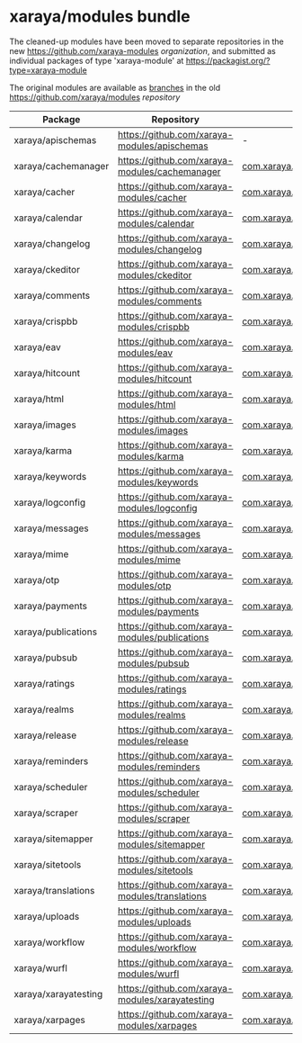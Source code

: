 # xaraya/modules bundle

The cleaned-up modules have been moved to separate repositories in the new https://github.com/xaraya-modules *organization*, and submitted as individual packages of type 'xaraya-module' at https://packagist.org/?type=xaraya-module

The original modules are available as [branches](branches.json) in the old https://github.com/xaraya/modules *repository*

| Package | Repository | Original Branch |
| ------- | ---------- | --------------- |
| xaraya/apischemas | https://github.com/xaraya-modules/apischemas | - |
| xaraya/cachemanager | https://github.com/xaraya-modules/cachemanager | [com.xaraya.modules.jamaica.xarcachemanager](https://github.com/xaraya/modules/tree/com.xaraya.modules.jamaica.xarcachemanager) |
| xaraya/cacher | https://github.com/xaraya-modules/cacher | [com.xaraya.modules.cacher](https://github.com/xaraya/modules/tree/com.xaraya.modules.cacher) |
| xaraya/calendar | https://github.com/xaraya-modules/calendar | [com.xaraya.modules.bermuda.calendar](https://github.com/xaraya/modules/tree/com.xaraya.modules.bermuda.calendar) |
| xaraya/changelog | https://github.com/xaraya-modules/changelog | [com.xaraya.modules.jamaica.changelog](https://github.com/xaraya/modules/tree/com.xaraya.modules.jamaica.changelog) |
| xaraya/ckeditor | https://github.com/xaraya-modules/ckeditor | [com.xaraya.modules.jamaica.ckeditor.2.2](https://github.com/xaraya/modules/tree/com.xaraya.modules.jamaica.ckeditor.2.2) |
| xaraya/comments | https://github.com/xaraya-modules/comments | [com.xaraya.modules.bermuda.comments](https://github.com/xaraya/modules/tree/com.xaraya.modules.bermuda.comments) |
| xaraya/crispbb | https://github.com/xaraya-modules/crispbb | [com.xaraya.modules.bermuda.crispbb](https://github.com/xaraya/modules/tree/com.xaraya.modules.bermuda.crispbb) |
| xaraya/eav | https://github.com/xaraya-modules/eav | [com.xaraya.modules.bermuda.eav](https://github.com/xaraya/modules/tree/com.xaraya.modules.bermuda.eav) |
| xaraya/hitcount | https://github.com/xaraya-modules/hitcount | [com.xaraya.modules.jamaica.hitcount](https://github.com/xaraya/modules/tree/com.xaraya.modules.jamaica.hitcount) |
| xaraya/html | https://github.com/xaraya-modules/html | [com.xaraya.modules.jamaica.html.2.4](https://github.com/xaraya/modules/tree/com.xaraya.modules.jamaica.html.2.4) |
| xaraya/images | https://github.com/xaraya-modules/images | [com.xaraya.modules.images](https://github.com/xaraya/modules/tree/com.xaraya.modules.images) |
| xaraya/karma | https://github.com/xaraya-modules/karma | [com.xaraya.modules.bermuda.karma](https://github.com/xaraya/modules/tree/com.xaraya.modules.bermuda.karma) |
| xaraya/keywords | https://github.com/xaraya-modules/keywords | [com.xaraya.modules.jamaica.keywords](https://github.com/xaraya/modules/tree/com.xaraya.modules.jamaica.keywords) |
| xaraya/logconfig | https://github.com/xaraya-modules/logconfig | [com.xaraya.modules.bermuda.logconfig](https://github.com/xaraya/modules/tree/com.xaraya.modules.bermuda.logconfig) |
| xaraya/messages | https://github.com/xaraya-modules/messages | [com.xaraya.modules.jamaica.messages.2.1](https://github.com/xaraya/modules/tree/com.xaraya.modules.jamaica.messages.2.1) |
| xaraya/mime | https://github.com/xaraya-modules/mime | [com.xaraya.modules.bermuda.mime](https://github.com/xaraya/modules/tree/com.xaraya.modules.bermuda.mime) |
| xaraya/otp | https://github.com/xaraya-modules/otp | [com.xaraya.modules.bermuda.otp](https://github.com/xaraya/modules/tree/com.xaraya.modules.bermuda.otp) |
| xaraya/payments | https://github.com/xaraya-modules/payments | [com.xaraya.modules.bermuda.payments](https://github.com/xaraya/modules/tree/com.xaraya.modules.bermuda.payments) |
| xaraya/publications | https://github.com/xaraya-modules/publications | [com.xaraya.modules.bermuda.publications](https://github.com/xaraya/modules/tree/com.xaraya.modules.bermuda.publications) |
| xaraya/pubsub | https://github.com/xaraya-modules/pubsub | [com.xaraya.modules.pubsub](https://github.com/xaraya/modules/tree/com.xaraya.modules.pubsub) |
| xaraya/ratings | https://github.com/xaraya-modules/ratings | [com.xaraya.modules.jamaica.ratings](https://github.com/xaraya/modules/tree/com.xaraya.modules.jamaica.ratings) |
| xaraya/realms | https://github.com/xaraya-modules/realms | [com.xaraya.modules.bermuda.realms](https://github.com/xaraya/modules/tree/com.xaraya.modules.bermuda.realms) |
| xaraya/release | https://github.com/xaraya-modules/release | [com.xaraya.modules.bermuda.release](https://github.com/xaraya/modules/tree/com.xaraya.modules.bermuda.release) |
| xaraya/reminders | https://github.com/xaraya-modules/reminders | [com.xaraya.modules.bermuda.reminders](https://github.com/xaraya/modules/tree/com.xaraya.modules.bermuda.reminders) |
| xaraya/scheduler | https://github.com/xaraya-modules/scheduler | [com.xaraya.modules.bermuda.scheduler](https://github.com/xaraya/modules/tree/com.xaraya.modules.bermuda.scheduler) |
| xaraya/scraper | https://github.com/xaraya-modules/scraper | [com.xaraya.modules.bermuda.scraper](https://github.com/xaraya/modules/tree/com.xaraya.modules.bermuda.scraper) |
| xaraya/sitemapper | https://github.com/xaraya-modules/sitemapper | [com.xaraya.modules.bermuda.sitemapper](https://github.com/xaraya/modules/tree/com.xaraya.modules.bermuda.sitemapper) |
| xaraya/sitetools | https://github.com/xaraya-modules/sitetools | [com.xaraya.modules.jamaica.sitetools.2.1](https://github.com/xaraya/modules/tree/com.xaraya.modules.jamaica.sitetools.2.1) |
| xaraya/translations | https://github.com/xaraya-modules/translations | [com.xaraya.modules.jamaica.translations](https://github.com/xaraya/modules/tree/com.xaraya.modules.jamaica.translations) |
| xaraya/uploads | https://github.com/xaraya-modules/uploads | [com.xaraya.modules.bermuda.uploads](https://github.com/xaraya/modules/tree/com.xaraya.modules.bermuda.uploads) |
| xaraya/workflow | https://github.com/xaraya-modules/workflow | [com.xaraya.modules.jamaica.workflow.2.1](https://github.com/xaraya/modules/tree/com.xaraya.modules.jamaica.workflow.2.1) |
| xaraya/wurfl | https://github.com/xaraya-modules/wurfl | [com.xaraya.modules.jamaica.wurfl](https://github.com/xaraya/modules/tree/com.xaraya.modules.jamaica.wurfl) |
| xaraya/xarayatesting | https://github.com/xaraya-modules/xarayatesting | [com.xaraya.modules.jamaica.xarayatesting](https://github.com/xaraya/modules/tree/com.xaraya.modules.jamaica.xarayatesting) |
| xaraya/xarpages | https://github.com/xaraya-modules/xarpages | [com.xaraya.modules.xarpages](https://github.com/xaraya/modules/tree/com.xaraya.modules.xarpages) |


